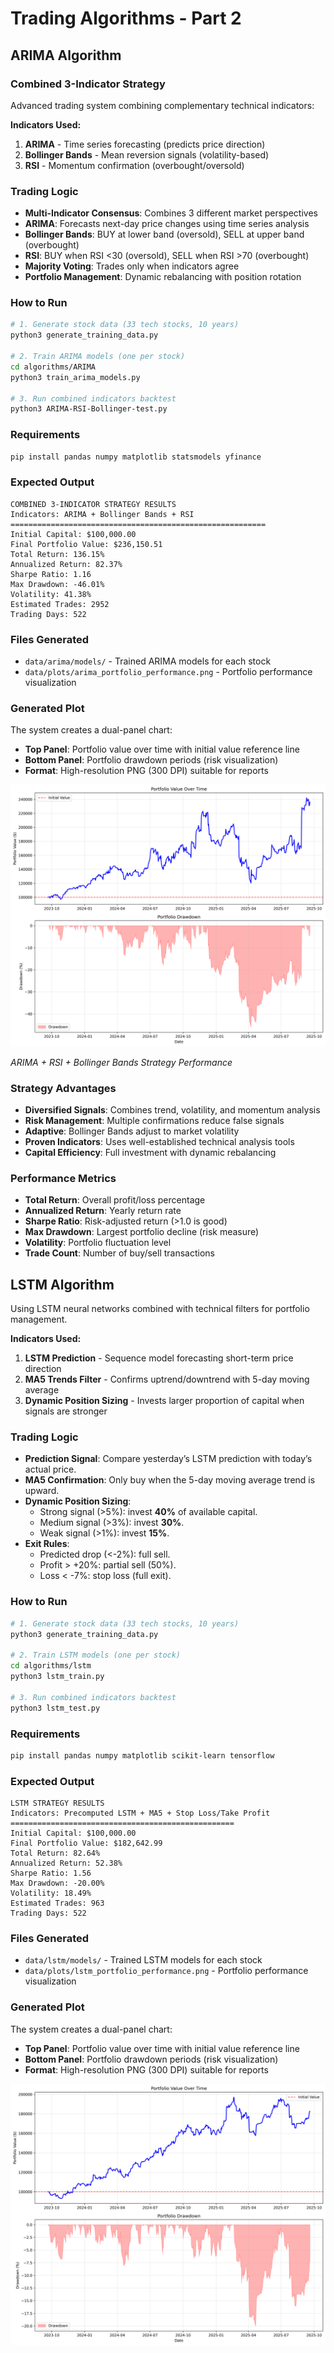 # Trading Algorithms - Part 2

## ARIMA Algorithm

### Combined 3-Indicator Strategy
Advanced trading system combining complementary technical indicators:

**Indicators Used:**
1. **ARIMA** - Time series forecasting (predicts price direction)
2. **Bollinger Bands** - Mean reversion signals (volatility-based)
3. **RSI** - Momentum confirmation (overbought/oversold)

### Trading Logic
- **Multi-Indicator Consensus**: Combines 3 different market perspectives
- **ARIMA**: Forecasts next-day price changes using time series analysis
- **Bollinger Bands**: BUY at lower band (oversold), SELL at upper band (overbought)
- **RSI**: BUY when RSI <30 (oversold), SELL when RSI >70 (overbought)
- **Majority Voting**: Trades only when indicators agree
- **Portfolio Management**: Dynamic rebalancing with position rotation

### How to Run
```bash
# 1. Generate stock data (33 tech stocks, 10 years)
python3 generate_training_data.py

# 2. Train ARIMA models (one per stock)
cd algorithms/ARIMA
python3 train_arima_models.py

# 3. Run combined indicators backtest
python3 ARIMA-RSI-Bollinger-test.py
```

### Requirements
```bash
pip install pandas numpy matplotlib statsmodels yfinance
```

### Expected Output
```
COMBINED 3-INDICATOR STRATEGY RESULTS
Indicators: ARIMA + Bollinger Bands + RSI
=========================================================
Initial Capital: $100,000.00
Final Portfolio Value: $236,150.51
Total Return: 136.15%
Annualized Return: 82.37%
Sharpe Ratio: 1.16
Max Drawdown: -46.01%
Volatility: 41.38%
Estimated Trades: 2952
Trading Days: 522
```

### Files Generated
- `data/arima/models/` - Trained ARIMA models for each stock
- `data/plots/arima_portfolio_performance.png` - Portfolio performance visualization

### Generated Plot
The system creates a dual-panel chart:
- **Top Panel**: Portfolio value over time with initial value reference line
- **Bottom Panel**: Portfolio drawdown periods (risk visualization)
- **Format**: High-resolution PNG (300 DPI) suitable for reports

![Portfolio Performance](data/plots/arima_portfolio_performance.png)

*ARIMA + RSI + Bollinger Bands Strategy Performance*

### Strategy Advantages
- **Diversified Signals**: Combines trend, volatility, and momentum analysis
- **Risk Management**: Multiple confirmations reduce false signals
- **Adaptive**: Bollinger Bands adjust to market volatility
- **Proven Indicators**: Uses well-established technical analysis tools
- **Capital Efficiency**: Full investment with dynamic rebalancing

### Performance Metrics
- **Total Return**: Overall profit/loss percentage
- **Annualized Return**: Yearly return rate
- **Sharpe Ratio**: Risk-adjusted return (>1.0 is good)
- **Max Drawdown**: Largest portfolio decline (risk measure)
- **Volatility**: Portfolio fluctuation level
- **Trade Count**: Number of buy/sell transactions



## LSTM Algorithm

Using LSTM neural networks combined with technical filters for portfolio management.

**Indicators Used:**
1. **LSTM Prediction** - Sequence model forecasting short-term price direction
2. **MA5 Trends Filter** - Confirms uptrend/downtrend with 5-day moving average
3. **Dynamic Position Sizing** - Invests larger proportion of capital when signals are stronger

### Trading Logic
- **Prediction Signal**: Compare yesterday’s LSTM prediction with today’s actual price.  
- **MA5 Confirmation**: Only buy when the 5-day moving average trend is upward.  
- **Dynamic Position Sizing**:  
  - Strong signal (>5%): invest **40%** of available capital.  
  - Medium signal (>3%): invest **30%**.  
  - Weak signal (>1%): invest **15%**.  
- **Exit Rules**:  
  - Predicted drop (<-2%): full sell.  
  - Profit > +20%: partial sell (50%).  
  - Loss < -7%: stop loss (full exit).  


### How to Run
```bash
# 1. Generate stock data (33 tech stocks, 10 years)
python3 generate_training_data.py

# 2. Train LSTM models (one per stock)
cd algorithms/lstm
python3 lstm_train.py

# 3. Run combined indicators backtest
python3 lstm_test.py
```

### Requirements
```bash
pip install pandas numpy matplotlib scikit-learn tensorflow
```

### Expected Output
```
LSTM STRATEGY RESULTS
Indicators: Precomputed LSTM + MA5 + Stop Loss/Take Profit
==================================================
Initial Capital: $100,000.00
Final Portfolio Value: $182,642.99
Total Return: 82.64%
Annualized Return: 52.38%
Sharpe Ratio: 1.56
Max Drawdown: -20.00%
Volatility: 18.49%
Estimated Trades: 963
Trading Days: 522
```

### Files Generated
- `data/lstm/models/` - Trained LSTM models for each stock
- `data/plots/lstm_portfolio_performance.png` - Portfolio performance visualization

### Generated Plot
The system creates a dual-panel chart:
- **Top Panel**: Portfolio value over time with initial value reference line
- **Bottom Panel**: Portfolio drawdown periods (risk visualization)
- **Format**: High-resolution PNG (300 DPI) suitable for reports

![Portfolio Performance](data/plots/lstm_portfolio_performance.png)
